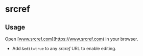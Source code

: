 # srcref

## Usage

Open [www.srcref.com](https://www.srcref.com) in your browser.

* Add `&edit=true` to any _srcref_ URL to enable editing.